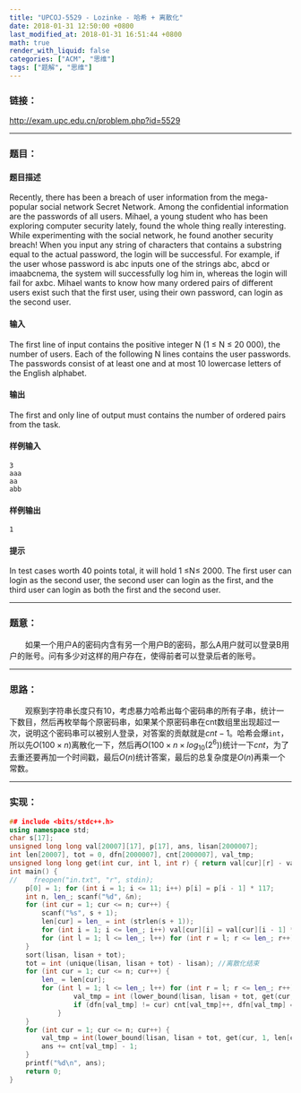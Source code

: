 ```yaml
---
title: "UPCOJ-5529 - Lozinke - 哈希 + 离散化"
date: 2018-01-31 12:50:00 +0800
last_modified_at: 2018-01-31 16:51:44 +0800
math: true
render_with_liquid: false
categories: ["ACM", "思维"]
tags: ["题解", "思维"]
---
```


### 链接：

http://exam.upc.edu.cn/problem.php?id=5529

---
### 题目：

#### 题目描述
Recently, there has been a breach of user information from the mega-popular social network Secret Network. Among the confidential information are the passwords of all users.
Mihael, a young student who has been exploring computer security lately, found the whole thing really interesting. While experimenting with the social network, he found another security breach! When you input any string of characters that contains a substring equal to the actual password, the login will be successful. For example, if the user whose password is abc inputs one of the strings abc, abcd or imaabcnema, the system will successfully log him in, whereas the login will fail for axbc. 
Mihael wants to know how many ordered pairs of different users exist such that the first user, using their own password, can login as the second user. 
#### 输入
The first line of input contains the positive integer N (1 ≤ N ≤ 20 000), the number of users. 
Each of the following N lines contains the user passwords. The passwords consist of at least one and at most 10 lowercase letters of the English alphabet. 
#### 输出
The first and only line of output must contains the number of ordered pairs from the task. 
#### 样例输入
```
3
aaa
aa
abb
```
#### 样例输出
```
1
```
#### 提示
In test cases worth 40 points total, it will hold 1 ≤N≤ 2000. The first user can login as the second user, the second user can login as the first, and the third user can login as both the first and the second user. 

---
### 题意：

&emsp;&emsp;如果一个用户A的密码内含有另一个用户B的密码，那么A用户就可以登录B用户的账号。问有多少对这样的用户存在，使得前者可以登录后者的账号。

---
### 思路：

&emsp;&emsp;观察到字符串长度只有10，考虑暴力哈希出每个密码串的所有子串，统计一下数目，然后再枚举每个原密码串，如果某个原密码串在cnt数组里出现超过一次，说明这个密码串可以被别人登录，对答案的贡献就是$cnt-1$。哈希会爆`int`，所以先$O(100\times n)$离散化一下，然后再$O(100\times n \times log_{10}{(2^6)})$统计一下$cnt$，为了去重还要再加一个时间戳，最后$O(n)$统计答案，最后的总复杂度是$O(n)$再乘一个常数。

---
### 实现：

```cpp
## include <bits/stdc++.h>
using namespace std;
char s[17];
unsigned long long val[20007][17], p[17], ans, lisan[2000007];
int len[20007], tot = 0, dfn[2000007], cnt[2000007], val_tmp;
unsigned long long get(int cur, int l, int r) { return val[cur][r] - val[cur][l - 1] * p[r - l + 1]; } //得到cur这个串对应l到r区间内的哈希值
int main() {
//    freopen("in.txt", "r", stdin);
    p[0] = 1; for (int i = 1; i <= 11; i++) p[i] = p[i - 1] * 117;
    int n, len_; scanf("%d", &n);
    for (int cur = 1; cur <= n; cur++) {
        scanf("%s", s + 1);
        len[cur] = len_ = int (strlen(s + 1));
        for (int i = 1; i <= len_; i++) val[cur][i] = val[cur][i - 1] * 117 + (s[i] - 'a' + 1); //哈希字符串
        for (int l = 1; l <= len_; l++) for (int r = l; r <= len_; r++) lisan[tot++] = get(cur, l, r); //离散化开始
    }
    sort(lisan, lisan + tot);
    tot = int (unique(lisan, lisan + tot) - lisan); //离散化结束
    for (int cur = 1; cur <= n; cur++) {
        len_ = len[cur];
        for (int l = 1; l <= len_; l++) for (int r = l; r <= len_; r++) {
                val_tmp = int (lower_bound(lisan, lisan + tot, get(cur, l, r)) - lisan);
                if (dfn[val_tmp] != cur) cnt[val_tmp]++, dfn[val_tmp] = cur; //如果对于cur这个串，某个子串是第一次出现
            }
    }
    for (int cur = 1; cur <= n; cur++) {
        val_tmp = int(lower_bound(lisan, lisan + tot, get(cur, 1, len[cur])) - lisan);
        ans += cnt[val_tmp] - 1;
    }
    printf("%d\n", ans);
    return 0;
}
```
